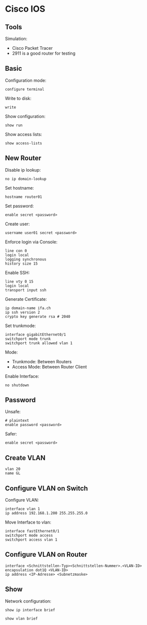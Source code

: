 # Cisco IOS

## Tools

Simulation:

* Cisco Packet Tracer 
* 2911 is a good router for testing

## Basic

Configuration mode:

```
configure terminal
```

Write to disk:

```
write
```

Show configuration:

```
show run
```

Show access lists:

```shell
show access-lists
```

## New Router

Disable ip lookup:

```
no ip domain-lookup
```

Set hostname:

```
hostname router01
```

Set password:

```
enable secret <password>
```

Create user:

```
username user01 secret <password>
```

Enforce login via Console:

```
line con 0
login local
logging synchronous
history size 15
```

Enable SSH:

```
line vty 0 15
login local
transport input ssh
```

Generate Certificate:

```
ip domain-name ifa.ch
ip ssh version 2
crypto key generate rsa # 2040
```

Set trunkmode:

```
interface gigabitEthernet0/1
switchport mode trunk
switchport trunk allowed vlan 1
```

Mode:

* Trunkmode: Between Routers
* Access Mode: Between Router Client

Enable Interface:

```
no shutdown
```

## Password

Unsafe:

```
# plaintext
enable password <password>
```

Safer:

```
enable secret <password>
```

## Create VLAN

```
vlan 20
name GL
```

## Configure VLAN on Switch

Configure VLAN:

```
interface vlan 1
ip address 192.168.1.200 255.255.255.0
```

Move Interface to vlan:

```
interface fastEthernet0/1
switchport mode access 
switchport access vlan 1
```

## Configure VLAN on Router

```
interface <Schnittstellen-Typ><Schnittstellen-Nummer>.<VLAN-ID> 
encapsulation dot1Q <VLAN-ID> 
ip address <IP-Adresse> <Subnetzmaske>
```

## Show

Network configuration:

```
show ip interface brief
```

```
show vlan brief
```
